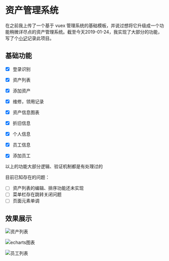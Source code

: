 # 资产管理系统

在之前我上传了一个基于 vuex 管理系统的基础模板，并说过想将它升级成一个功能稍微详尽点的资产管理系统。截至今天2019-01-24，我实现了大部分的功能，写了个[小记](https://www.jianshu.com/p/7e3d9e0011f4)记录此项目。

## 基础功能

- [x] 登录识别

- [x] 资产列表

- [x] 添加资产

- [x] 维修，领用记录

- [x] 资产信息图表

- [x] 折旧信息

- [x] 个人信息

- [x] 员工信息

- [x] 添加员工	

以上的功能大部分逻辑、验证机制都是有处理过的

目前已知存在的问题：

- [ ] 资产列表的编辑、排序功能还未实现
- [ ] 菜单栏存在跳转关闭问题
- [ ] 页面元素单调

## 效果展示

![资产列表](C:\Users\84063\Desktop\资产管理系统\图\资产列表.png)

![echarts图表](C:\Users\84063\Desktop\资产管理系统\图\图表.png)

![员工列表](C:\Users\84063\Desktop\资产管理系统\图\员工列表.png)